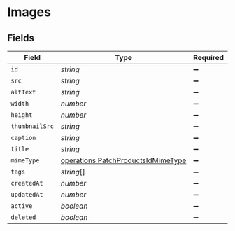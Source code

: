 # Images


## Fields

| Field                                                                                    | Type                                                                                     | Required                                                                                 | Description                                                                              |
| ---------------------------------------------------------------------------------------- | ---------------------------------------------------------------------------------------- | ---------------------------------------------------------------------------------------- | ---------------------------------------------------------------------------------------- |
| `id`                                                                                     | *string*                                                                                 | :heavy_minus_sign:                                                                       | N/A                                                                                      |
| `src`                                                                                    | *string*                                                                                 | :heavy_minus_sign:                                                                       | N/A                                                                                      |
| `altText`                                                                                | *string*                                                                                 | :heavy_minus_sign:                                                                       | N/A                                                                                      |
| `width`                                                                                  | *number*                                                                                 | :heavy_minus_sign:                                                                       | N/A                                                                                      |
| `height`                                                                                 | *number*                                                                                 | :heavy_minus_sign:                                                                       | N/A                                                                                      |
| `thumbnailSrc`                                                                           | *string*                                                                                 | :heavy_minus_sign:                                                                       | N/A                                                                                      |
| `caption`                                                                                | *string*                                                                                 | :heavy_minus_sign:                                                                       | N/A                                                                                      |
| `title`                                                                                  | *string*                                                                                 | :heavy_minus_sign:                                                                       | N/A                                                                                      |
| `mimeType`                                                                               | [operations.PatchProductsIdMimeType](../../models/operations/patchproductsidmimetype.md) | :heavy_minus_sign:                                                                       | N/A                                                                                      |
| `tags`                                                                                   | *string*[]                                                                               | :heavy_minus_sign:                                                                       | N/A                                                                                      |
| `createdAt`                                                                              | *number*                                                                                 | :heavy_minus_sign:                                                                       | N/A                                                                                      |
| `updatedAt`                                                                              | *number*                                                                                 | :heavy_minus_sign:                                                                       | N/A                                                                                      |
| `active`                                                                                 | *boolean*                                                                                | :heavy_minus_sign:                                                                       | N/A                                                                                      |
| `deleted`                                                                                | *boolean*                                                                                | :heavy_minus_sign:                                                                       | N/A                                                                                      |